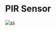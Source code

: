 # PIR Sensor

[![ss](https://github.com/imvickykumar999/Python-Arduino/blob/main/PIR_sensor/Screenshot.png?raw=true)](https://github.com/imvickykumar999/Python-Arduino/blob/main/PIR_sensor/PIR_sensor.ino)
